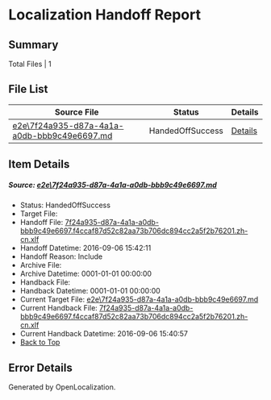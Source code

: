 # <a name='report-top'></a> Localization Handoff Report

## Summary
 Total Files | 1

## File List
 Source File | Status | Details 
 ----------- | ------ | ------- 
 [e2e\7f24a935-d87a-4a1a-a0db-bbb9c49e6697.md](https://github.com/OpenLocalizationTestOrg/ol-test0/blob/d5148c8ec1dc1e7ea83003110617084946ade9a5/e2e/7f24a935-d87a-4a1a-a0db-bbb9c49e6697.md) | HandedOffSuccess | [Details](#531c0eb148d9c56143c88a0465aae6740674b8b71)

## Item Details
##### <a name='531c0eb148d9c56143c88a0465aae6740674b8b71'></a> Source: [e2e\7f24a935-d87a-4a1a-a0db-bbb9c49e6697.md](https://github.com/OpenLocalizationTestOrg/ol-test0/blob/d5148c8ec1dc1e7ea83003110617084946ade9a5/e2e/7f24a935-d87a-4a1a-a0db-bbb9c49e6697.md)
* Status: HandedOffSuccess
* Target File: 
* Handoff File: [7f24a935-d87a-4a1a-a0db-bbb9c49e6697.f4ccaf87d52c82aa73b706dc894cc2a5f2b76201.zh-cn.xlf](https://github.com/OpenLocalizationTestOrg/ol-test0-handoff/blob/d198f5f6d95718fad921f7bfc98eb4f36b5c3732/ol-handoff/OpenLocalizationTestOrg/ol-test0-zhcn/ci/ht/7f24a935-d87a-4a1a-a0db-bbb9c49e6697.f4ccaf87d52c82aa73b706dc894cc2a5f2b76201.zh-cn.xlf)
* Handoff Datetime: 2016-09-06 15:42:11
* Handoff Reason: Include
* Archive File: 
* Archive Datetime: 0001-01-01 00:00:00
* Handback File: 
* Handback Datetime: 0001-01-01 00:00:00
* Current Target File: [e2e\7f24a935-d87a-4a1a-a0db-bbb9c49e6697.md](https://github.com/OpenLocalizationTestOrg/ol-test0-zhcn/blob/2bcf0fa00676618a82382738d35e747aebdc155e/e2e/7f24a935-d87a-4a1a-a0db-bbb9c49e6697.md)
* Current Handback File: [7f24a935-d87a-4a1a-a0db-bbb9c49e6697.f4ccaf87d52c82aa73b706dc894cc2a5f2b76201.zh-cn.xlf](https://github.com/OpenLocalizationTestOrg/ol-test0-handback/blob/321791be281f028fa53b0a9b8bbc8af7903cc4a4/ol-handback/OpenLocalizationTestOrg/ol-test0-zhcn/ci/ht/7f24a935-d87a-4a1a-a0db-bbb9c49e6697.f4ccaf87d52c82aa73b706dc894cc2a5f2b76201.zh-cn.xlf)
* Current Handback Datetime: 2016-09-06 15:40:57
* [Back to Top](#report-top)


## Error Details

Generated by OpenLocalization.
